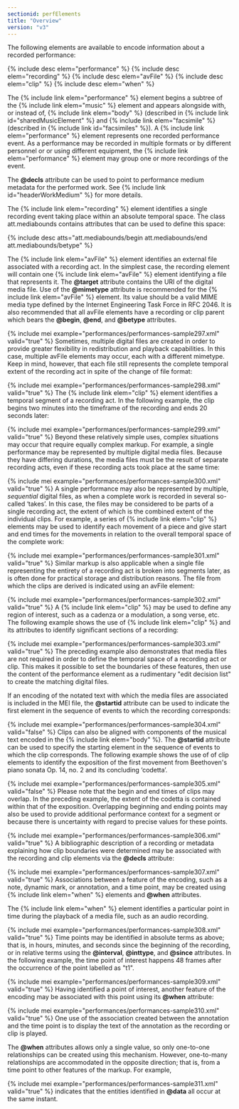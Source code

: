 ```yaml
---
sectionid: perfElements
title: "Overview"
version: "v3"
---
```


The following elements are available to encode information about a recorded performance:



{% include desc elem="performance" %}
{% include desc elem="recording" %}
{% include desc elem="avFile" %}
{% include desc elem="clip" %}
{% include desc elem="when" %}




The {% include link elem="performance" %} element begins a subtree of the {% include link elem="music" %} element and appears alongside with, or instead of, {% include link elem="body" %}
(described in {% include link id="sharedMusicElement" %} and {% include link elem="facsimile" %}
(described in {% include link id="facsimiles" %}). A {% include link elem="performance" %} element
represents one recorded performance event. As a performance may be recorded in multiple
formats or by different personnel or or using different equipment, the {% include link elem="performance" %} element may group one or more recordings of the event.

The **@decls** attribute can be used to point to performance medium metadata for the
performed work. See {% include link id="headerWorkMedium" %} for more details.

The {% include link elem="recording" %} element identifies a single recording event taking place
within an absolute temporal space. The class att.mediabounds contains attributes that
can be
used to define this space:



{% include desc atts="att.mediabounds/begin att.mediabounds/end att.mediabounds/betype" %}




The {% include link elem="avFile" %} element identifies an external file associated with a
recording act. In the simplest case, the recording element will contain one {% include link elem="avFile" %} element identifying a file that represents it. The **@target** attribute
contains the URI of the digital media file. Use of the **@mimetype** attribute is
recommended for the {% include link elem="avFile" %} element. Its value should be a valid MIME
media type defined by the Internet Engineering Task Force in RFC 2046. It is also
recommended
that all avFile elements have a recording or clip parent which bears the **@begin**,
**@end**, and **@betype** attributes.

{% include mei example="performances/performances-sample297.xml" valid="true" %}
Sometimes, multiple digital files are created in order to provide greater flexibility
in
redistribution and playback capabilities. In this case, multiple avFile elements may
occur,
each with a different mimetype. Keep in mind, however, that each file still represents
the
complete temporal extent of the recording act in spite of the change of file format:

{% include mei example="performances/performances-sample298.xml" valid="true" %}
The {% include link elem="clip" %} element identifies a temporal segment of a recording act. In
the following example, the clip begins two minutes into the timeframe of the recording
and
ends 20 seconds later:

{% include mei example="performances/performances-sample299.xml" valid="true" %}
Beyond these relatively simple uses, complex situations may occur that require equally
complex markup. For example, a single performance may be represented by multiple digital
media
files. Because they have differing durations, the media files must be the result of
separate
recording acts, even if these recording acts took place at the same time:

{% include mei example="performances/performances-sample300.xml" valid="true" %}
A single performance may also be represented by multiple, *sequential* digital
files, as when a complete work is recorded in several so-called ‘takes’. In
this case, the files may be considered to be parts of a single recording act, the
extent of
which is the combined extent of the individual clips. For example, a series of {% include link elem="clip" %} elements may be used to identify each movement of a piece and give
start and end times for the movements in relation to the overall temporal space of
the
complete work:

{% include mei example="performances/performances-sample301.xml" valid="true" %}
Similar markup is also applicable when a single file representing the entirety of
a recording
act is broken into segments later, as is often done for practical storage and distribution
reasons. The file from which the clips are derived is indicated using an avFile element:

{% include mei example="performances/performances-sample302.xml" valid="true" %}
A {% include link elem="clip" %} may be used to define any region of interest, such as a cadenza
or a modulation, a song verse, etc. The following example shows the use of {% include link elem="clip" %} and its attributes to identify significant sections of a recording:

{% include mei example="performances/performances-sample303.xml" valid="true" %}
The preceding example also demonstrates that media files are not required in order
to define
the temporal space of a recording act or clip. This makes it possible to set the boundaries
of
these features, then use the content of the performance element as a rudimentary "edit
decision list" to create the matching digital files.

If an encoding of the notated text with which the media files are associated is included
in
the MEI file, the **@startid** attribute can be used to indicate the first element in
the sequence of events to which the recording corresponds:

{% include mei example="performances/performances-sample304.xml" valid="false" %}
Clips can also be aligned with components of the musical text encoded in the {% include link elem="body" %}. The **@startid** attribute can be used to specify the starting element in
the sequence of events to which the clip corresponds. The following example shows
the use of
of clip elements to identify the exposition of the first movement from Beethoven's
piano
sonata Op. 14, no. 2 and its concluding ‘codetta’.

{% include mei example="performances/performances-sample305.xml" valid="false" %}
Please note that the begin and end times of clips may overlap. In the preceding example,
the
extent of the codetta is contained within that of the exposition. Overlapping beginning
and
ending points may also be used to provide additional performance context for a segment
or
because there is uncertainty with regard to precise values for these points.

{% include mei example="performances/performances-sample306.xml" valid="true" %}
A bibliographic description of a recording or metadata explaining how clip boundaries
were
determined may be associated with the recording and clip elements via the **@decls**
attribute:

{% include mei example="performances/performances-sample307.xml" valid="true" %}
Associations between a feature of the encoding, such as a note, dynamic mark, or annotation,
and a time point, may be created using {% include link elem="when" %} elements and **@when**
attributes.

The {% include link elem="when" %} element identifies a particular point in time during the
playback of a media file, such as an audio recording.

{% include mei example="performances/performances-sample308.xml" valid="true" %}
Time points may be identified in absolute terms as above; that is, in hours, minutes,
and
seconds since the beginning of the recording, or in relative terms using the
**@interval**, **@inttype**, and **@since** attributes. In the following
example, the time point of interest happens 48 frames after the occurrence of the
point
labelled as "t1".

{% include mei example="performances/performances-sample309.xml" valid="true" %}
Having identified a point of interest, another feature of the encoding may be associated
with
this point using its **@when** attribute: 

{% include mei example="performances/performances-sample310.xml" valid="true" %}
One use of the association created between the annotation and the time point is to
display
the text of the annotation as the recording or clip is played.

The **@when** attributes allows only a single value, so only one-to-one relationships
can be created using this mechanism. However, one-to-many relationships are accommodated
in
the opposite direction; that is, from a time point to other features of the markup.
For
example, 

{% include mei example="performances/performances-sample311.xml" valid="true" %}
indicates that the entities identified in **@data** all occur at the same instant.

